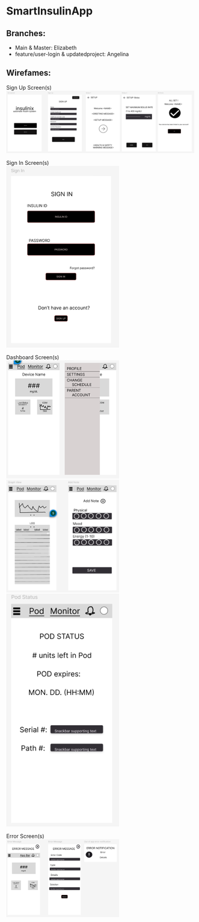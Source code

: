 # SmartInsulinApp

## Branches:
+ Main & Master: Elizabeth
+ feature/user-login & updatedproject: Angelina

## Wirefames:
Sign Up Screen(s)  
<img src="signup.png" alt="SignUp homepage" width="500"/>

Sign In Screen(s)  
<img src="signin.png" alt="SignIn homepage" width="300"/>

Dashboard Screen(s)  
<img src="dashboard1.png" alt="Dashboard homepage" width="300"/>
<img src="dashboard2.png" alt="Dashboard homepage" width="300"/>
<img src="dashboard3.png" alt="Dashboard homepage" width="300"/>

Error Screen(s)  
<img src="errors.png" alt="error homepage" width="300"/>




